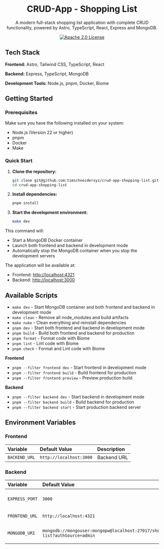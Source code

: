 <h1 align="center">CRUD-App - Shopping List</h1>

<p align="center">
  A modern full-stack shopping list application with complete CRUD functionality, powered by Astro, TypeScript, React, Express and MongoDB.
</p>

<p align="center">
  <a aria-label="Apache 2.0 License" href="https://github.com/timschneiderxyz/crud-app-shopping-list/blob/main/LICENSE">
    <img src="https://img.shields.io/badge/license-apache 2.0-7aa2f7?style=for-the-badge&labelColor=1a1b26" alt="Apache 2.0 License">
  </a>
</p>

## Tech Stack

**Frontend:** Astro, Tailwind CSS, TypeScript, React

**Backend:** Express, TypeScript, MongoDB

**Development Tools:** Node.js, pnpm, Docker, Biome

## Getting Started

### Prerequisites

Make sure you have the following installed on your system:

- Node.js (Version 22 or higher)
- pnpm
- Docker
- Make

### Quick Start

1. **Clone the repository:**
   ```bash
   git clone git@github.com:timschneiderxyz/crud-app-shopping-list.git
   cd crud-app-shopping-list
   ```

2. **Install dependencies:**
   ```bash
   pnpm install
   ```

3. **Start the development environment:**
   ```bash
   make dev
   ```

This command will:
- Start a MongoDB Docker container
- Launch both frontend and backend in development mode
- Automatically stop the MongoDB container when you stop the development servers

The application will be available at:
- Frontend: [http://localhost:4321](http://localhost:4321)
- Backend: [http://localhost:3000](http://localhost:3000)

## Available Scripts

- `make dev` - Start MongoDB container and both frontend and backend in development mode
- `make clean` - Remove all node_modules and build artifacts
- `make nuke` - Clean everything and reinstall dependencies
- `pnpm dev` - Start both frontend and backend in development mode
- `pnpm build` - Build both frontend and backend for production
- `pnpm format` - Format code with Biome
- `pnpm lint` - Lint code with Biome
- `pnpm check` - Format and Lint code with Biome

**Frontend**
- `pnpm --filter frontend dev` - Start frontend in development mode
- `pnpm --filter frontend build` - Build frontend for production
- `pnpm --filter frontend preview` - Preview production build

**Backend**
- `pnpm --filter backend dev` - Start backend in development mode
- `pnpm --filter backend build` - Build backend for production
- `pnpm --filter backend start` - Start production backend server


## Environment Variables

### Frontend

| **Variable**  | **Default Value**       | **Description** |
|:--------------|:------------------------|:----------------|
| `BACKEND_URL` | `http://localhost:3000` | Backend URL     |

### Backend

| **Variable**   | **Default Value**                                                            | **Description**             |
|:---------------|:-----------------------------------------------------------------------------|:----------------------------|
| `EXPRESS_PORT` | `3000`                                                                       | Port for the Express server |
| `FRONTEND_URL` | `http://localhost:4321`                                                      | Frontend URL                |
| `MONGODB_URI`  | `mongodb://mongouser:mongopw@localhost:27017/shopping-list?authSource=admin` | MongoDB connection string   |
